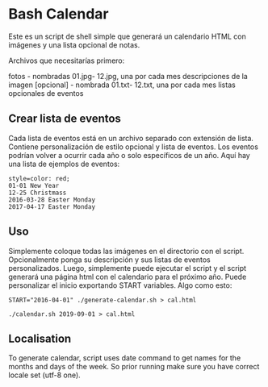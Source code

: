 # Bash Calendar

Este es un script de shell simple que generará un calendario HTML con imágenes y una lista opcional de notas.

Archivos que necesitarías primero:

fotos - nombradas 01.jpg- 12.jpg, una por cada mes
descripciones de la imagen [opcional] - nombrada 01.txt- 12.txt, una por cada mes
listas opcionales de eventos

## Crear lista de eventos
Cada lista de eventos está en un archivo separado con extensión de lista. Contiene personalización de estilo opcional y lista de eventos. Los eventos podrían volver a ocurrir cada año o solo específicos de un año. Aquí hay una lista de ejemplos de eventos:

```
style=color: red;
01-01 New Year
12-25 Christmass
2016-03-28 Easter Monday
2017-04-17 Easter Monday
```

## Uso
Simplemente coloque todas las imágenes en el directorio con el script. Opcionalmente ponga su descripción y sus listas de eventos personalizados. Luego, simplemente puede ejecutar el script y el script generará una página html con el calendario para el próximo año. Puede personalizar el inicio exportando START variables. Algo como esto:

```
START="2016-04-01" ./generate-calendar.sh > cal.html
```

```
./calendar.sh 2019-09-01 > cal.html
```

## Localisation
To generate calendar, script uses date command to get names for the months and days of the week. So prior running make sure you have correct locale set (utf-8 one).
